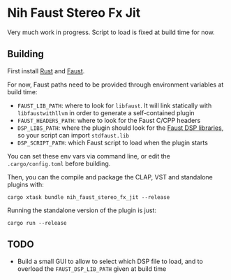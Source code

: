 # Nih Faust Stereo Fx Jit

Very much work in progress. Script to load is fixed at build time for now.

## Building

First install [Rust](https://rustup.rs/) and [Faust](https://faust.grame.fr/downloads/).

For now, Faust paths need to be provided through environment variables at build
time:

- `FAUST_LIB_PATH`: where to look for `libfaust`. It will link statically with
  `libfaustwithllvm` in order to generate a self-contained plugin
- `FAUST_HEADERS_PATH`: where to look for the Faust C/CPP headers
- `DSP_LIBS_PATH`: where the plugin should look for the [Faust DSP
  libraries](https://faustlibraries.grame.fr/), so your script can import
  `stdfaust.lib`
- `DSP_SCRIPT_PATH`: which Faust script to load when the plugin starts

You can set these env vars via command line, or edit the `.cargo/config.toml`
before building.

Then, you can the compile and package the CLAP, VST and standalone plugins with:

```shell
cargo xtask bundle nih_faust_stereo_fx_jit --release
```

Running the standalone version of the plugin is just:

```shell
cargo run --release
```

## TODO

- Build a small GUI to allow to select which DSP file to load, and to overload
  the `FAUST_DSP_LIB_PATH` given at build time
